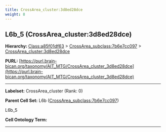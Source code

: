 ```yaml
---
title: CrossArea_cluster:3d8ed28dce
weight: 8
---
```

## L6b_5 (CrossArea_cluster:3d8ed28dce)
<b>Hierarchy: </b>
[Class:a85f01df63](../Class_a85f01df63) >
[CrossArea_subclass:7b6e7cc097](../CrossArea_subclass_7b6e7cc097) >
[CrossArea_cluster:3d8ed28dce](../CrossArea_cluster_3d8ed28dce)

**PURL:** [https://purl.brain-bican.org/taxonomy/AIT_MTG/CrossArea_cluster_3d8ed28dce](https://purl.brain-bican.org/taxonomy/AIT_MTG/CrossArea_cluster_3d8ed28dce)

---


**Labelset:** CrossArea_cluster (Rank: 0)

**Parent Cell Set:** L6b ([CrossArea_subclass:7b6e7cc097](../CrossArea_subclass_7b6e7cc097))

L6b_5


**Cell Ontology Term:** 

[MARKER GENES.]: #


---

[TRANSFERRED ANNOTATIONS.]: #


[AUTHOR ANNOTATION FIELDS.]: #

